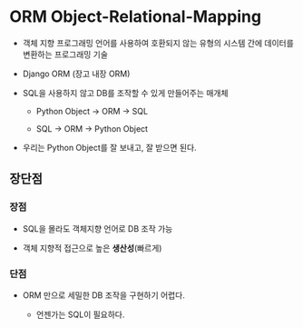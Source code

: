 # ORM Object-Relational-Mapping

- 객체 지향 프로그래밍 언어를 사용하여 호환되지 않는 유형의 시스템 간에 데이터를 변환하는 프로그래밍 기술

- Django ORM (장고 내장 ORM)

- SQL을 사용하지 않고 DB를 조작할 수 있게 만들어주는 매개체

    - Python Object -> ORM -> SQL

    - SQL -> ORM -> Python Object

- 우리는 Python Object를 잘 보내고, 잘 받으면 된다.

## 장단점

### 장점

- SQL을 몰라도 객체지향 언어로 DB 조작 가능

- 객체 지향적 접근으로 높은 **생산성**(빠르게)

### 단점

- ORM 만으로 세밀한 DB 조작을 구현하기 어렵다.

    - 언젠가는 SQL이 필요하다.